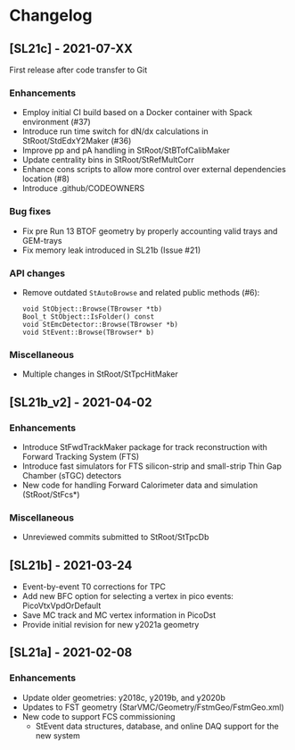 # Changelog

## [SL21c] - 2021-07-XX

First release after code transfer to Git

### Enhancements

- Employ initial CI build based on a Docker container with Spack environment
  (#37)
- Introduce run time switch for dN/dx calculations in StRoot/StdEdxY2Maker (#36)
- Improve pp and pA handling in StRoot/StBTofCalibMaker
- Update centrality bins in StRoot/StRefMultCorr
- Enhance cons scripts to allow more control over external dependencies location
  (#8)
- Introduce .github/CODEOWNERS

### Bug fixes

- Fix pre Run 13 BTOF geometry by properly accounting valid trays and GEM-trays
- Fix memory leak introduced in SL21b (Issue #21)

### API changes

- Remove outdated `StAutoBrowse` and related public methods (#6):

      void StObject::Browse(TBrowser *tb)
      Bool_t StObject::IsFolder() const
      void StEmcDetector::Browse(TBrowser *b)
      void StEvent::Browse(TBrowser* b)

### Miscellaneous

- Multiple changes in StRoot/StTpcHitMaker


## [SL21b_v2] - 2021-04-02

### Enhancements

- Introduce StFwdTrackMaker package for track reconstruction with Forward
  Tracking System (FTS)
- Introduce fast simulators for FTS silicon-strip and small-strip Thin Gap
  Chamber (sTGC) detectors
- New code for handling Forward Calorimeter data and simulation (StRoot/StFcs*)

### Miscellaneous

- Unreviewed commits submitted to StRoot/StTpcDb


## [SL21b] - 2021-03-24

- Event-by-event T0 corrections for TPC
- Add new BFC option for selecting a vertex in pico events: PicoVtxVpdOrDefault
- Save MC track and MC vertex information in PicoDst
- Provide initial revision for new y2021a geometry


## [SL21a] - 2021-02-08

### Enhancements

- Update older geometries: y2018c, y2019b, and y2020b
- Updates to FST geometry (StarVMC/Geometry/FstmGeo/FstmGeo.xml)
- New code to support FCS commissioning
  - StEvent data structures, database, and online DAQ support for the new system

